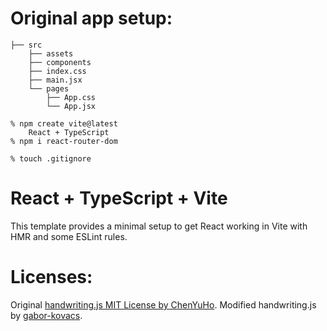 # Original app setup:

```
├── src
    ├── assets
    ├── components
    ├── index.css
    ├── main.jsx
    └── pages
        ├── App.css
        └── App.jsx

% npm create vite@latest
    React + TypeScript
% npm i react-router-dom

% touch .gitignore

```

# React + TypeScript + Vite

This template provides a minimal setup to get React working in Vite with HMR and some ESLint rules.

# Licenses:

Original [handwriting.js MIT License by ChenYuHo](https://github.com/ChenYuHo/handwriting.js/blob/master/LICENSE).
Modified handwriting.js by [gabor-kovacs](https://github.com/gabor-kovacs/the-kanji-map).
